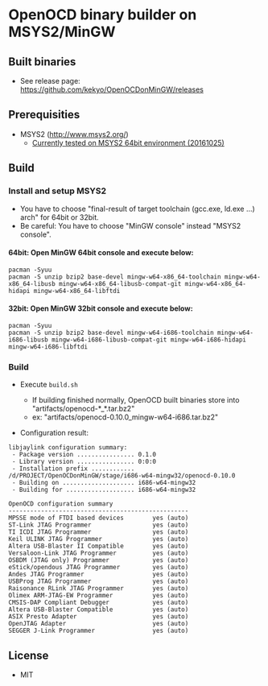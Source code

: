 # OpenOCD binary builder on MSYS2/MinGW

## Built binaries

* See release page: https://github.com/kekyo/OpenOCDonMinGW/releases

## Prerequisities

* MSYS2 (http://www.msys2.org/)
  * [Currently tested on MSYS2 64bit environment (20161025)](http://repo.msys2.org/distrib/x86_64/msys2-x86_64-20161025.exe)

## Build

### Install and setup MSYS2

* You have to choose "final-result of target toolchain (gcc.exe, ld.exe ...) arch" for 64bit or 32bit.
* Be careful: You have to choose "MinGW console" instead "MSYS2 console".

#### 64bit: Open MinGW 64bit console and execute below:

```
pacman -Syuu
pacman -S unzip bzip2 base-devel mingw-w64-x86_64-toolchain mingw-w64-x86_64-libusb mingw-w64-x86_64-libusb-compat-git mingw-w64-x86_64-hidapi mingw-w64-x86_64-libftdi
```

#### 32bit: Open MinGW 32bit console and execute below:

```
pacman -Syuu
pacman -S unzip bzip2 base-devel mingw-w64-i686-toolchain mingw-w64-i686-libusb mingw-w64-i686-libusb-compat-git mingw-w64-i686-hidapi mingw-w64-i686-libftdi
```

### Build

* Execute `build.sh`
  * If building finished normally, OpenOCD built binaries store into "artifacts/openocd-\*\_\*.tar.bz2"
  * ex: "artifacts/openocd-0.10.0_mingw-w64-i686.tar.bz2"

* Configuration result:

```
libjaylink configuration summary:
 - Package version ................ 0.1.0
 - Library version ................ 0:0:0
 - Installation prefix ............ /d/PROJECT/OpenOCDonMinGW/stage/i686-w64-mingw32/openocd-0.10.0
 - Building on .................... i686-w64-mingw32
 - Building for ................... i686-w64-mingw32

OpenOCD configuration summary
--------------------------------------------------
MPSSE mode of FTDI based devices        yes (auto)
ST-Link JTAG Programmer                 yes (auto)
TI ICDI JTAG Programmer                 yes (auto)
Keil ULINK JTAG Programmer              yes (auto)
Altera USB-Blaster II Compatible        yes (auto)
Versaloon-Link JTAG Programmer          yes (auto)
OSBDM (JTAG only) Programmer            yes (auto)
eStick/opendous JTAG Programmer         yes (auto)
Andes JTAG Programmer                   yes (auto)
USBProg JTAG Programmer                 yes (auto)
Raisonance RLink JTAG Programmer        yes (auto)
Olimex ARM-JTAG-EW Programmer           yes (auto)
CMSIS-DAP Compliant Debugger            yes (auto)
Altera USB-Blaster Compatible           yes (auto)
ASIX Presto Adapter                     yes (auto)
OpenJTAG Adapter                        yes (auto)
SEGGER J-Link Programmer                yes (auto)
```

## License

* MIT
